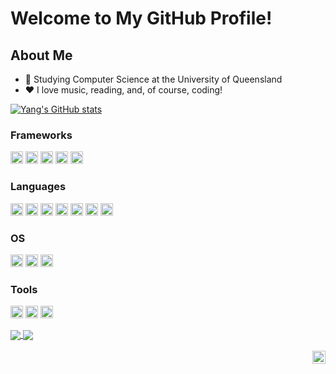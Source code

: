 # Welcome to My GitHub Profile!

## About Me

- 🏫 Studying Computer Science at the University of Queensland
- ❤️ I love music, reading, and, of course, coding!

[![Yang's GitHub stats](https://github-readme-stats.vercel.app/api?username=yxiao66666)](https://github.com/anuraghazra/github-readme-stats)

<!--<img align="center" src="https://github-readme-stats.vercel.app/api/top-langs/?username=yxiao66666&layout=compact&theme=buefy&hide_border=true" /></a> -->

### Frameworks

<img height="20" alt="Flask" src="https://img.shields.io/badge/-Flask-000000?logo=Flask&style=flat"></img>
<img height="20" alt="React" src="https://img.shields.io/badge/-React-087A9F?logo=React&style=flat"></img>
<img height="20" alt="Jupyter Notebook" src="https://img.shields.io/badge/-Jupyter Notebook-whitesmoke?logo=Jupyter&style=flat"></img>
<img height="20" alt="NumPy" src="https://img.shields.io/badge/-NumPy-013243?logo=NumPy&style=flat"></img>
<img height="20" alt="pandas" src="https://img.shields.io/badge/-pandas-150458?logo=pandas&style=flat"></img>

### Languages

<img height="20" alt="Python" src="https://img.shields.io/badge/-Python-013243?logo=python&style=flat"></img>
<img height="20" alt="Java" src="https://img.shields.io/badge/-Java-F89917?logo=OpenJDK&style=flat"></img>
<img height="20" alt="JavaScript" src="https://img.shields.io/badge/-Java-F89917?logo=OpenJDK&style=flat"></img>
<img height="20" alt="HTML" src="https://img.shields.io/badge/-HTML-white?logo=html5&style=flat"></img>
<img height="20" alt="CSS" src="https://img.shields.io/badge/-CSS-006BC0?logo=CSS&style=flat"></img>
<img height="20" alt="PHP" src="https://img.shields.io/badge/-PHP-8E93D6?logo=PHP&style=flat"></img>
<img height="20" alt="SQL" src="https://img.shields.io/badge/-SQL-D71F00?logo=mysql&style=flat"></img>


### OS

<img height="20" alt="macOS" src="https://img.shields.io/badge/-macOS-000000?logo=Apple&style=flat"></img>
<img height="20" alt="Ubuntu" src="https://img.shields.io/badge/-Ubuntu-white?logo=Ubuntu&style=flat"></img>
<img height="20" alt="Windows" src="https://img.shields.io/badge/-Windows-informational?logo=Windows"></img>


### Tools

<img height="20" alt="Git" src="https://img.shields.io/badge/-Git-white?logo=Git&style=flat"></img>
<img height="20" alt="LaTeX" src="https://img.shields.io/badge/-LaTeX-008080?logo=LaTeX&style=flat"></img>
<img height="20" alt="Markdown" src="https://img.shields.io/badge/-Markdown-000000?logo=Markdown&style=flat"></img>







<a href="https://github.com/selinuntius40/PatternAnalysis-2024">
  <img align="center" src="https://github-readme-stats.vercel.app/api/pin/?username=selinuntius40&repo=PatternAnalysis-2024&theme=buefy" />
</a>
<a href="https://github.com/WilliamMercado/DECO3801_The_R6">
  <img align="center" src="https://github-readme-stats.vercel.app/api/pin/?username=WilliamMercado&repo=DECO3801_The_R6&theme=buefy" />
</a>

<br />
<br />

<a href="https://github.com/selinuntius40">
  <img align="right" alt="Ryuto's GitHub Page" width="21px" src="images/github-mark.svg" />
</a>
